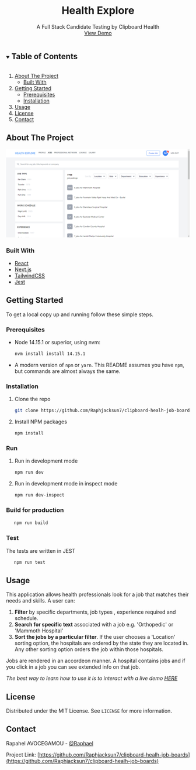 <!-- PROJECT LOGO -->
<br />
<p align="center">
  <h1 align="center">Health Explore</h1>

  <p align="center">
    A Full Stack Candidate Testing by Clipboard Health
    <br />
    <a href="https://health-explore-mu.vercel.app/">View Demo</a>
  </p>
</p>

<!-- TABLE OF CONTENTS -->
<details open="open">
  <summary><h2 style="display: inline-block">Table of Contents</h2></summary>
  <ol>
    <li>
      <a href="#about-the-project">About The Project</a>
      <ul>
        <li><a href="#built-with">Built With</a></li>
      </ul>
    </li>
    <li>
      <a href="#getting-started">Getting Started</a>
      <ul>
        <li><a href="#prerequisites">Prerequisites</a></li>
        <li><a href="#installation">Installation</a></li>
      </ul>
    </li>
    <li><a href="#usage">Usage</a></li>
    <li><a href="#license">License</a></li>
    <li><a href="#contact">Contact</a></li>
  </ol>
</details>

<!-- ABOUT THE PROJECT -->

## About The Project

![Product Name Screen Shot](screenshots/screenshot.png)

### Built With

- [React](https://reactjs.org/)
- [Next.js](https://nextjs.org/)
- [TailwindCSS](https://tailwindcss.com/)
- [Jest](https://jestjs.io/)

<!-- GETTING STARTED -->

## Getting Started

To get a local copy up and running follow these simple steps.

### Prerequisites

- Node 14.15.1 or superior, using nvm:
  ```sh
  nvm install install 14.15.1
  ```
- A modern version of `npm` or `yarn`. This README assumes you have `npm`, but commands are almost always the same.

### Installation

1. Clone the repo
   ```sh
   git clone https://github.com/Raphjacksun7/clipboard-healh-job-boards.git
   ```
2. Install NPM packages
   ```sh
   npm install
   ```

### Run

1. Run in development mode
   ```sh
   npm run dev
   ```
2. Run in development mode in inspect mode
   ```sh
   npm run dev-inspect
   ```

### Build for production

```sh
   npm run build
```

### Test

The tests are written in JEST

```sh
   npm run test
```

<!-- USAGE EXAMPLES -->

## Usage

This application allows health professionals look for a job that matches their needs and skills. A user can:

1. **Filter** by specific departments, job types , experience required and schedule.
2. **Search for specific text** associated with a job e.g. 'Orthopedic' or 'Mammoth Hospital'
3. **Sort the jobs by a particular filter**. If the user chooses a 'Location' sorting option, the hospitals are ordered by the state they are located in. Any other sorting option orders the job within those hospitals.

Jobs are rendered in an accordeon manner. A hospital contains jobs and if you click in a job you can see extended info on that job.

_The best way to learn how to use it is to interact with a live demo [HERE](https://health-explore-mu.vercel.app/)_

<!-- LICENSE -->

## License

Distributed under the MIT License. See `LICENSE` for more information.

<!-- CONTACT -->

## Contact

Rapahel AVOCEGAMOU - [@Raphael](https://linkedin.com/in/raphael-avocegamou-b70557111)

Project Link: [https://github.com/Raphjacksun7/clipboard-healh-job-boards](https://github.com/Raphjacksun7/clipboard-healh-job-boards)
